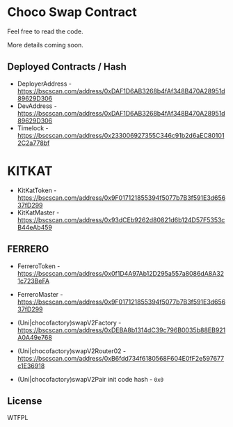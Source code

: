 # Choco Swap Contract

Feel free to read the code.
 
More details coming soon.

## Deployed Contracts / Hash

- DeployerAddress - https://bscscan.com/address/0xDAF1D6AB3268b4fAf348B470A28951d89629D306
- DevAddress - https://bscscan.com/address/0xDAF1D6AB3268b4fAf348B470A28951d89629D306
- Timelock - https://bscscan.com/address/0x233006927355C346c91b2d6aEC801012C2a778bf

# KITKAT
- KitKatToken - https://bscscan.com/address/0x9F017121855394f5077b7B3f591E3d65637fD299
- KitKatMaster - https://bscscan.com/address/0x93dCEb9262d80821d6b124D57F5353cB44eAb459

## FERRERO
- FerreroToken - https://bscscan.com/address/0x0f1D4A97Ab12D295a557a8086dA8A321c723BeFA
- FerreroMaster - https://bscscan.com/address/0x9F017121855394f5077b7B3f591E3d65637fD299

- (Uni|chocofactory)swapV2Factory - https://bscscan.com/address/0xDEBA8b1314dC39c796B0035b88EB921A0A49e768
- (Uni|chocofactory)swapV2Router02 - https://bscscan.com/address/0xB6fdd734f6180568F604E0fF2e597677c1E36918
- (Uni|chocofactory)swapV2Pair init code hash - `0x0`

## License

WTFPL
